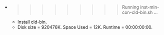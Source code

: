 * >>>>>>>>> Running inst-min-con-cld-bin.sh ...
  * Install cld-bin.
  * Disk size = 920476K. Space Used = 12K. Runtime = 00:00:00:00.
